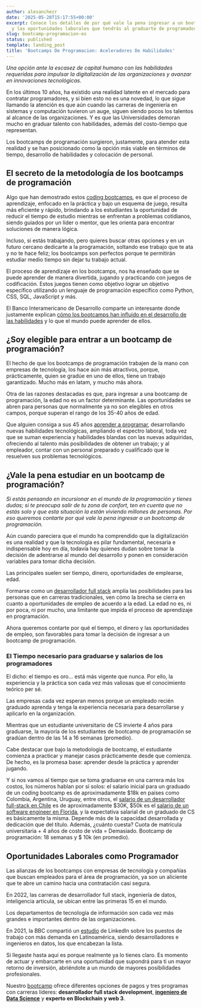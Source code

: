 ```yaml
---
author: alesanchezr
date: '2025-05-28T15:17:55+00:00'
excerpt: Conoce los detalles de por qué vale la pena ingresar a un bootcamp de programación
  y las oportunidades laborales que tendrás al graduarte de programador
slug: bootcamp-programacion-es
status: published
template: landing_post
title: 'Bootcamps De Programacion: Aceleradores De Habilidades'
---
```

_Una opción ante la escasez de capital humano con las habilidades requeridas para impulsar la digitalización de las organizaciones y avanzar en innovaciones tecnológicas._

En los últimos 10 años, ha existido una realidad latente en el mercado para contratar programadores, y si bien esto no es una novedad, lo que sigue llamando la atención es que aún cuando las carreras de ingeniería en sistemas y computación tuvieron un auge, siguen siendo pocos los talentos al alcance de las organizaciones. Y es que las Universidades demoran mucho en graduar talento con habilidades, además del costo-tiempo que representan.

Los bootcamps de programación surgieron, justamente, para atender esta realidad y se han posicionado como la opción más viable en términos de tiempo, desarrollo de habilidades y colocación de personal.


## El secreto de la metodología de los bootcamps de programación

Algo que han demostrado estos [coding bootcamps](/us/coding-bootcamp), es que el proceso de aprendizaje, enfocado en la práctica y bajo un esquema de juego, resulta más eficiente y rápido, brindando a los estudiantes la oportunidad de reducir el tiempo de estudio mientras se enfrentan a problemas cotidianos, siendo guiados por un líder o mentor, que les orienta para encontrar soluciones de manera lógica.

Incluso, si estás trabajando, pero quieres buscar otras opciones y en un futuro cercano dedicarte a la programación, soltando ese trabajo que te ata y no te hace feliz; los bootcamps son perfectos porque te permitirán estudiar medio tiempo sin dejar tu trabajo actual.

El proceso de aprendizaje en los bootcamps, nos ha enseñado que se puede aprender de manera divertida, jugando y practicando con juegos de codificación. Estos juegos tienen como objetivo lograr un objetivo específico utilizando un lenguaje de programación específico como Python, CSS, SQL, JavaScript y más.

El Banco Interamericano de Desarrollo comparte un interesante donde justamente explican [cómo los bootcamps han influido en el desarrollo de las habilidades](https://publications.iadb.org/es/la-disrupcion-del-talento-el-advenimiento-de-los-bootcamps-de-programacion-y-el-futuro-de-las) y lo que el mundo puede aprender de ellos.


## ¿Soy elegible para entrar a un bootcamp de programación?

El hecho de que los bootcamps de programación trabajen de la mano con empresas de tecnología, los hace aún más atractivos, porque, prácticamente, quien se gradúe en uno de ellos, tiene un trabajo garantizado. Mucho más en latam, y mucho más ahora.

Otra de las razones destacadas es que, para ingresar a una bootcamp de programación, la edad no es un factor determinante. Las oportunidades se abren para personas que normalmente ya no son elegibles en otros campos, porque superan el rango de los 35-40 años de edad.

Que alguien consiga a sus 45 años [aprender a programar](/es/aprender-a-programar/aprender-a-programar-desde-cero), desarrollando nuevas habilidades tecnológicas, ampliando el espectro laboral, toda vez que se suman experiencia y habilidades blandas con las nuevas adquiridas, ofreciendo al talento más posibilidades de obtener un trabajo; y al empleador, contar con un personal preparado y cualificado que le resuelven sus problemas tecnológicos.

## ¿Vale la pena estudiar en un bootcamp de programación?

_Si estás pensando en incursionar en el mundo de la programación y tienes dudas; si te preocupa salir de tu zona de confort, ten en cuenta que no estás solo y que esta situación la están viviendo millones de personas. Por eso queremos contarte por qué vale la pena ingresar a un bootcamp de programación._

Aún cuando pareciera que el mundo ha comprendido que la digitalización es una realidad y que la tecnología es pilar fundamental, necesaria e indispensable hoy en día, todavía hay quienes dudan sobre tomar la decisión de adentrarse al mundo del desarrollo y ponen en consideración variables para tomar dicha decisión.

Las principales suelen ser tiempo, dinero, oportunidades de emplearse, edad.

Formarse como un [desarrollador full stack](/es/coding-bootcamps/desarrollador-full-stack) amplía las posibilidades para las personas que en carreras tradicionales, ven cómo la brecha se cierra en cuanto a oportunidades de empleo de acuerdo a la edad. La edad no es, ni por poca, ni por mucho, una limitante que impida el proceso de aprendizaje en programación. 

Ahora queremos contarte por qué el tiempo, el dinero y las oportunidades de empleo, son favorables para tomar la decisión de ingresar a un bootcamp de programación.


### El Tiempo necesario para graduarse y salarios de los programadores

El dicho: el tiempo es oro… está más vigente que nunca. Por ello, la experiencia y la práctica son cada vez más valiosas que el conocimiento teórico per sé.

Las empresas cada vez esperan menos porque un empleado recién graduado aprenda y tenga la experiencia necesaria para desarrollarse y aplicarlo en la organización. 

Mientras que un estudiante universitario de CS invierte 4 años para graduarse, la mayoría de los estudiantes de bootcamp de programación se gradúan dentro de las 14 a 16 semanas (promedio).

Cabe destacar que bajo la metodología de bootcamp, el estudiante comienza a practicar y manejar casos prácticamente desde que comienza. De hecho, es la promesa base: aprender desde la práctica y aprender jugando.

Y si nos vamos al tiempo que se toma graduarse en una carrera más los costos, los números hablan por sí solos: el salario inicial para un graduado de un coding bootcamp es de aproximadamente $18k en países como Colombia, Argentina, Uruguay, entre otros, el [salario de un desarrollador full-stack en Chile](/es/desarrollador-full-stack/cuanto-gana-un-desarrollador-full-stack) es de aproximadamente $30K,  $50k es el [salario de un software engineer en Florida](/us/software-engineer-salary/software-engineer-salary-florida), y la expectativa salarial de un graduado de CS es básicamente la misma. Depende más de la capacidad desarrollada y dedicación que del título. Además, ¿cuánto cuesta? Cuota de matrícula universitaria + 4 años de costo de vida = Demasiado. Bootcamp de programación: 18 semanas y $ 10k (en promedio).


## Oportunidades Laborales como Programador

Las alianzas de los bootcamps con empresas de tecnología y compañías que buscan empleados para el área de programación, ya son un aliciente que te abre un camino hacia una contratación casi segura. 

En 2022, las carreras de desarrollador full stack, ingeniería de datos, inteligencia articula, se ubican entre las primeras 15 en el mundo.

Los departamentos de tecnología de información son cada vez más grandes e importantes dentro de las organizaciones. 

En 2021, la BBC compartió un [estudio](https://www.bbc.com/mundo/noticias-56247281) de LinkedIn sobre los puestos de trabajo con más demanda en Latinoamérica, siendo desarrolladores e ingenieros en datos, los que encabezan la lista.

Si llegaste hasta aquí es porque realmente ya lo tienes claro. Es momento de actuar y embarcarte en una oportunidad que supondrá para ti un mayor retorno de inversión, abriéndote a un mundo de mayores posibilidades profesionales.

Nuestro [bootcamp](/es/inicio) ofrece diferentes opciones de pagos y tres programas con carreras líderes: **desarrollador full stack development**, **[ingeniero de Data Science](/es/coding-bootcamps/curso-datascience-machine-learning)** y **experto en Blockchain y web 3**.